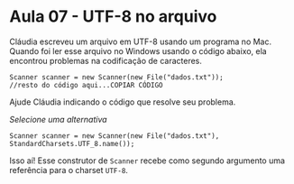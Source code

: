 # Aula 07 - UTF-8 no arquivo

Cláudia escreveu um arquivo em UTF-8 usando um programa no Mac. Quando foi ler esse arquivo no Windows usando o código abaixo, ela encontrou problemas na codificação de caracteres.

```
Scanner scanner = new Scanner(new File("dados.txt"));
//resto do código aqui...COPIAR CÓDIGO
```

Ajude Cláudia indicando o código que resolve seu problema.

*Selecione uma alternativa*

`Scanner scanner = new Scanner(new File("dados.txt"), 
  StandardCharsets.UTF_8.name());`

Isso aí! Esse construtor de `Scanner` recebe como segundo argumento uma referência para o charset `UTF-8`.